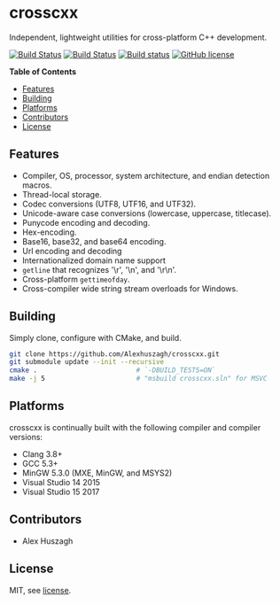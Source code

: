 crosscxx
========

Independent, lightweight utilities for cross-platform C++ development.

[![Build Status](https://travis-ci.org/Alexhuszagh/crosscxx.svg?branch=master)](https://trAlexhuszagh/csv_parseravis-ci.org/Alexhuszagh/crosscxx)
[![Build Status](https://tea-ci.org/api/badges/Alexhuszagh/crosscxx/status.svg)](https://tea-ci.org/Alexhuszagh/crosscxx)
[![Build status](https://ci.appveyor.com/api/projects/status/b8fh8431rcu3wc3q?svg=true)](https://ci.appveyor.com/project/Alexhuszagh/crosscxx)
[![GitHub license](https://img.shields.io/badge/license-MIT-blue.svg)](https://github.com/Alexhuszagh/crosscxx/blob/master/LICENSE.md)

**Table of Contents**

- [Features](#features)
- [Building](#building)
- [Platforms](#platforms)
- [Contributors](#contributors)
- [License](#license)

## Features

- Compiler, OS, processor, system architecture, and endian detection macros.
- Thread-local storage.
- Codec conversions (UTF8, UTF16, and UTF32).
- Unicode-aware case conversions (lowercase, uppercase, titlecase).
- Punycode encoding and decoding.
- Hex-encoding.
- Base16, base32, and base64 encoding.
- Url encoding and decoding
- Internationalized domain name support
- `getline` that recognizes '\r', '\n', and '\r\n'.
- Cross-platform `gettimeofday`.
- Cross-compiler wide string stream overloads for Windows.

## Building

Simply clone, configure with CMake, and build.

```bash
git clone https://github.com/Alexhuszagh/crosscxx.git
git submodule update --init --recursive
cmake .                         # `-DBUILD_TESTS=ON`
make -j 5                       # "msbuild crosscxx.sln" for MSVC
```

## Platforms

crosscxx is continually built with the following compiler and compiler versions:

- Clang 3.8+
- GCC 5.3+
- MinGW 5.3.0 (MXE, MinGW, and MSYS2) 
- Visual Studio 14 2015
- Visual Studio 15 2017

## Contributors

- Alex Huszagh

## License

MIT, see [license](LICENSE.md).
